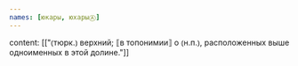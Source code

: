 ```yaml
---
names: [юкары, юхарыⒶ]
---
```

content: [["⦅тюрк.⦆ верхний; ⟦в топонимии⟧ о ⦅н.п.⦆, расположенных выше одноименных в этой долине."]]
